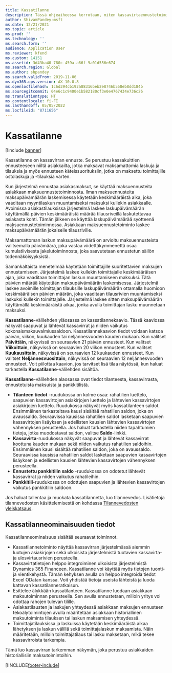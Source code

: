 ```yaml
---
title: Kassatilanne
description: Tässä ohjeaiheessa kerrotaan, miten kassavirtaennustetoiminto ennustaa organisaation kassatilenteen tiettyinä aikoina. Se kuvaa myös vaihtoehdot, joiden avulla eri kausien ennusteet voidaan näyttää.
author: ShivamPandey-msft
ms.date: 12/21/2021
ms.topic: article
ms.prod: ''
ms.technology: ''
ms.search.form: ''
audience: Application User
ms.reviewer: kfend
ms.custom: 14151
ms.assetid: 3d43ba40-780c-459a-a66f-9a01d556e674
ms.search.region: Global
ms.author: shpandey
ms.search.validFrom: 2019-11-06
ms.dyn365.ops.version: AX 10.0.8
ms.openlocfilehash: 1c6d394cb192a88316beb2e8746b558eb8dd184b
ms.sourcegitcommit: 04e6c1c9400e1b582180cf3e0e4767434e736c26
ms.translationtype: HT
ms.contentlocale: fi-FI
ms.lasthandoff: 05/05/2022
ms.locfileid: "8711656"
---
```

# <a name="cash-position"></a>Kassatilanne

[!include [banner](../includes/banner.md)]

Kassatilanne on kassavirran ennuste. Se perustuu kassakuittien ennusteeseen niiltä asiakkailta, jotka maksavat maksamattomia laskuja ja tilauksia ja myös ennusteen käteissuorituksiin, jotka on maksettu toimittajille ostolaskuja ja -tilauksia varten.

Kun järjestelmä ennustaa asiakasmaksut, se käyttää maksuennusteita asiakkaan maksuennustetoiminnosta. Ilman maksuennusteita maksupäivämäärän laskemisessa käytetään keskimääräistä aika, joka vaaditaan myyntilaskun muuntamiseksi maksuksi kullekin asiakkaalle. Avoimissa asiakastilauksissa järjestelmä laskee laskupäivämäärän käyttämällä päivien keskimääräistä määrää tilausriveillä laskutettavaa asiakasta kohti. Tämän jälkeen se käyttää laskupäivämäärää syötteenä maksuennustetoiminnossa. Asiakkaan maksuennustetoiminto laskee maḱsupäivämäärän jokaiselle tilausriville. 

Maksamattoman laskun maksupäivämäärä on arvioitu maksuennusteista valitsemalla päivämäärä, joka vastaa viidettäkymmenettä osaa kumulatiivisesta jakelutoiminnosta, joka saavutetaan ennustetun säilön todennäköisyyksistä.

Samankaltaista menetelmää käytetään toimittajille suoritettavien maksujen ennustamiseen. Järjestelmä laskee kullekin toimittajalle keskimääräisen ajan, joka vaaditaan toimittajan laskun muuntamiseen maksuksi. Tätä päivien määrää käytetään maksupäivämäärän laskemisessa. Järjestelmä laskee avoimille toimittajan tilauksille laskupäivämäärän ottamalla huomioon keskimääräisen päivien määrän, joka vaaditaan tilausrivien muuntamiseksi laskuksi kullekin toimittajalle. Järjestelmä laskee sitten maksupäivämäärän käyttämällä keskimääräistä aikaa, jonka avulla toimittajan lasku muunnetaan maksuksi.

**Kassatilanne**-välilehden yläosassa on kassatilannekaavio. Tässä kaaviossa näkyvät saapuvat ja lähtevät kassavirrat ja niiden vaikutus kokonaismaksuvalmiussaldoon. Kassatilannekaavion tiedot voidaan katsoa päivän, viikon, kuukauden tai neljännesvuoden kauden mukaan. Kun valitset **Päivittäin**, näkyvissä on seuraavien 21 päivän ennusteet. Kun valitset **Viikoittain**, näkyvissä on seuraavien 20 viikon ennusteet. Kun valitset **Kuukausittain**, näkyvissä on seuraavien 12 kuukauden ennusteet. Kun valitset **Neljännesvuosittain**, näkyvissä on seuraavien 12 neljännesvuoden ennusteet. Voit piilottaa kaavion, jos tarvitset lisä tilaa näytössä, kun haluat tarkastella **Kassatilanne**-välilehden sisältöä.

**Kassatilanne**-välilehden alaosassa ovat tiedot tilanteesta, kassavirrasta, ennustetuista maksuista ja pankkitilistä.

- **Tilanteen tiedot** -ruudukossa on kolme osaa: rahatilien luettelo, saapuvien kassavirtojen asiakirjojen luettelo ja lähtevien kassavirtojen asiakirjojen luettelo. Ruudukossa näkyvät myös kassatilanteen saldot. Ensimmäinen tarkasteltava kausi sisältää rahatilien saldon, joka on avaussaldo. Seuraavissa kausissa rahatilien saldot lasketaan saapuvien kassavirtojen lisäyksen ja edellisten kausien lähtevien kassavirtojen vähennyksen perusteella. Jos haluat tarkastella niiden tapahtumien tietoja, jotka muodostavat saldon, valitse **Saldo**-linkki.
- **Kassavirta**-ruudukossa näkyvät saapuvat ja lähtevät kassavirrat koottuna kauden mukaan sekä niiden vaikutus rahatilien saldoihin. Ensimmäinen kausi sisältää rahatilien saldon, joka on avaussaldo. Seuraavissa kausissa rahatilien saldot lasketaan saapuvien kassavirtojen lisäyksen ja edellisten kausien lähtevien kassavirtojen vähennyksen perusteella.
- **Ennustettu pankkitilin saldo** -ruudukossa on odotetut lähtevät kassavirrat ja niiden vaikutus rahatileihin.
- **Pankkitili**-ruudukossa on odottujen saapuvien ja lähtevien kassavirtojen vaikutus pankkitilin saldoon.

Jos haluat tallentaa ja muokata kassatilannetta, luo tilannevedos. Lisätietoja tilannevedosten käsittelemisestä on kohdassa [Tilannevedosten yleiskatsaus](payment-snapshots.md).

## <a name="details-of-the-cash-position-capability"></a>Kassatilanneominaisuuden tiedot 

Kassatilanneominaisuus sisältää seuraavat toiminnot. 

- Kassatilannetoiminto näyttää kassavirran järjestelmässä aiemmin luotujen asiakirjojen sekä ulkoisista järjestelmistä tuotavien kassavirta- ja ulosvirtausrivien perusteella.
- Kassavirtatietojen helppo integroiminen ulkoisista järjestelmistä Dynamics 365 Financeen. Kassatilanne voi käyttää myös tietojen tuonti- ja vientikehystä. Tämän kehyksen avulla on helppo integroida tiedot Excel ODatan kanssa. Voit yhdistää tietoja useista lähteistä ja luoda kattavan kassatilanneratkaisun.
- Esittelee älykkään kassatilanteen. Kassatilanne luodaan asiakkaan maksutoiminnan perusteella. Sen avulla ennustetaan, milloin yritys voi odottaa rahojen tulevan tilille.
- Asiakastilausten ja laskujen yhteydessä asiakkaan maksujen ennusteen tekoälytoimintojen avulla määritetään asiakkaan historiallinen maksutoiminta tilauksen tai laskun maksamisen yhteydessä.
- Toimittajatilauksissa ja laskuissa käytetään keskimääräistä aikaa lähetyksen ja laskun välillä sekä toimittajalaskun maksamista. Näin määritetään, milloin toimittajatilaus tai lasku maksetaan, mikä tekee kassavirroista tarkempia.

Tämä luo kassavirran tarkemman näkymän, joka perustuu asiakkaiden historiallisiin maksutoimintoihin. 

[!INCLUDE[footer-include](../../includes/footer-banner.md)]
